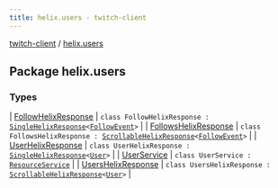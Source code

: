 ```yaml
---
title: helix.users - twitch-client
---
```


[twitch-client](../index.html) / [helix.users](./index.html)

## Package helix.users

### Types

| [FollowHelixResponse](-follow-helix-response/index.html) | `class FollowHelixResponse : `[`SingleHelixResponse`](../helix.http.model/-single-helix-response/index.html)`<`[`FollowEvent`](../helix.users.model/-follow-event/index.html)`>` |
| [FollowsHelixResponse](-follows-helix-response/index.html) | `class FollowsHelixResponse : `[`ScrollableHelixResponse`](../helix.http.model/-scrollable-helix-response/index.html)`<`[`FollowEvent`](../helix.users.model/-follow-event/index.html)`>` |
| [UserHelixResponse](-user-helix-response/index.html) | `class UserHelixResponse : `[`SingleHelixResponse`](../helix.http.model/-single-helix-response/index.html)`<`[`User`](../helix.users.model/-user/index.html)`>` |
| [UserService](-user-service/index.html) | `class UserService : `[`ResourceService`](../helix.http/-resource-service/index.html) |
| [UsersHelixResponse](-users-helix-response/index.html) | `class UsersHelixResponse : `[`ScrollableHelixResponse`](../helix.http.model/-scrollable-helix-response/index.html)`<`[`User`](../helix.users.model/-user/index.html)`>` |

